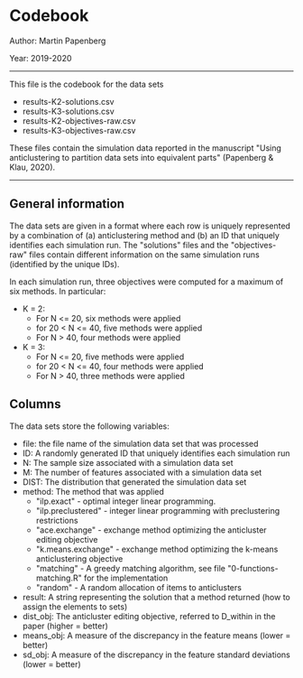 
# Codebook

Author: Martin Papenberg

Year: 2019-2020

---

This file is the codebook for the data sets 

- results-K2-solutions.csv
- results-K3-solutions.csv
- results-K2-objectives-raw.csv
- results-K3-objectives-raw.csv

These files contain the simulation data reported in the manuscript "Using 
anticlustering to partition data sets into equivalent parts" (Papenberg & Klau, 
2020). 

--- 

## General information

The data sets are given in a format where each row is uniquely represented by a 
combination of (a) anticlustering method and (b) an ID that uniquely identifies 
each simulation run. The "solutions" files and the "objectives-raw" files 
contain different information on the same simulation runs (identified by the 
unique IDs).

In each simulation run, three objectives were computed for a maximum of six 
methods. In particular:

- K = 2: 
    + For N <= 20, six methods were applied
    + for 20 < N <= 40, five methods were applied
    + For N > 40, four methods were applied
- K = 3: 
    + For N <= 20, five methods were applied
    + for 20 < N <= 40, four methods were applied
    + For N > 40, three methods were applied

## Columns

The data sets store the following variables:

- file: the file name of the simulation data set that was processed
- ID: A randomly generated ID that uniquely identifies each simulation run
- N: The sample size associated with a simulation data set
- M: The number of features associated with a simulation data set
- DIST: The distribution that generated the simulation data set
- method: The method that was applied
    + "ilp.exact" - optimal integer linear programming.
    + "ilp.preclustered" - integer linear programming with preclustering restrictions
    + "ace.exchange" - exchange method optimizing the anticluster editing objective
    + "k.means.exchange" - exchange method optimizing the k-means anticlustering objective
    + "matching" - A greedy matching algorithm, see file "0-functions-matching.R" for the implementation
    + "random" - A random allocation of items to anticlusters
- result: A string representing the solution that a method returned (how to assign the elements to sets)
- dist_obj: The anticluster editing objective, referred to D_within in the paper (higher = better)
- means_obj: A measure of the discrepancy in the feature means (lower = better)
- sd_obj: A measure of the discrepancy in the feature standard deviations (lower = better)


